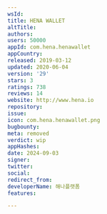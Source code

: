 ```yaml
---
wsId: 
title: HENA WALLET
altTitle: 
authors: 
users: 50000
appId: com.hena.henawallet
appCountry: 
released: 2019-03-12
updated: 2020-06-04
version: '29'
stars: 3
ratings: 738
reviews: 14
website: http://www.hena.io
repository: 
issue: 
icon: com.hena.henawallet.png
bugbounty: 
meta: removed
verdict: wip
appHashes: 
date: 2024-09-03
signer: 
twitter: 
social: 
redirect_from: 
developerName: 해나플랫폼
features: 

---
```


